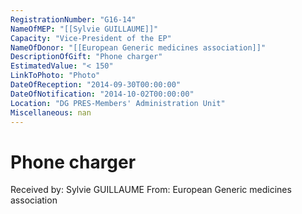 ```yaml
---
RegistrationNumber: "G16-14"
NameOfMEP: "[[Sylvie GUILLAUME]]"
Capacity: "Vice-President of the EP"
NameOfDonor: "[[European Generic medicines association]]"
DescriptionOfGift: "Phone charger"
EstimatedValue: "< 150"
LinkToPhoto: "Photo"
DateOfReception: "2014-09-30T00:00:00"
DateOfNotification: "2014-10-02T00:00:00"
Location: "DG PRES-Members' Administration Unit"
Miscellaneous: nan
---
```


# Phone charger

Received by: Sylvie GUILLAUME
From: European Generic medicines association
